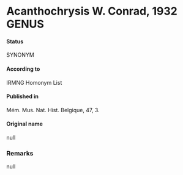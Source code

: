 Acanthochrysis W. Conrad, 1932 GENUS
=======

#### Status
SYNONYM

#### According to
IRMNG Homonym List

#### Published in
Mém. Mus. Nat. Hist. Belgique, 47, 3.

#### Original name
null

### Remarks
null